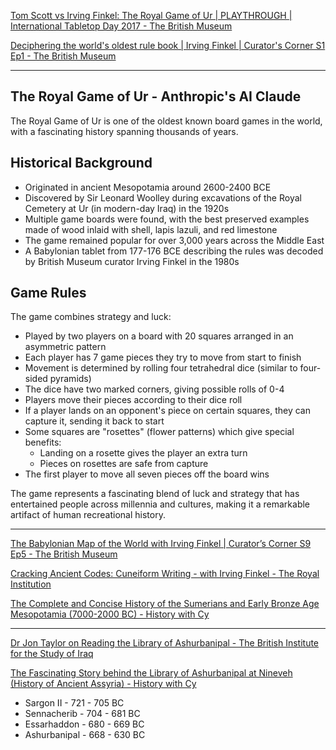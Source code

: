 [Tom Scott vs Irving Finkel: The Royal Game of Ur | PLAYTHROUGH | International Tabletop Day 2017 - The British Museum](https://youtu.be/WZskjLq040I?si=YbxKlbCSkFc2v29R)

[Deciphering the world's oldest rule book | Irving Finkel | Curator's Corner S1 Ep1 - The British Museum](https://youtu.be/wHjznvH54Cw?si=fz9CxULPjO4dOCHJ)

- - - -

## The Royal Game of Ur - Anthropic's AI Claude

The Royal Game of Ur is one of the oldest known board games in the world, with a fascinating history spanning thousands of years.

## Historical Background
- Originated in ancient Mesopotamia around 2600-2400 BCE
- Discovered by Sir Leonard Woolley during excavations of the Royal Cemetery at Ur (in modern-day Iraq) in the 1920s
- Multiple game boards were found, with the best preserved examples made of wood inlaid with shell, lapis lazuli, and red limestone
- The game remained popular for over 3,000 years across the Middle East
- A Babylonian tablet from 177-176 BCE describing the rules was decoded by British Museum curator Irving Finkel in the 1980s

## Game Rules
The game combines strategy and luck:

- Played by two players on a board with 20 squares arranged in an asymmetric pattern
- Each player has 7 game pieces they try to move from start to finish
- Movement is determined by rolling four tetrahedral dice (similar to four-sided pyramids)
- The dice have two marked corners, giving possible rolls of 0-4
- Players move their pieces according to their dice roll
- If a player lands on an opponent's piece on certain squares, they can capture it, sending it back to start
- Some squares are "rosettes" (flower patterns) which give special benefits:
  - Landing on a rosette gives the player an extra turn
  - Pieces on rosettes are safe from capture
- The first player to move all seven pieces off the board wins

The game represents a fascinating blend of luck and strategy that has entertained people across millennia and cultures, making it a remarkable artifact of human recreational history.

- - - - 

[The Babylonian Map of the World with Irving Finkel | Curator’s Corner S9 Ep5 - The British Museum](https://youtu.be/LUxFzh8r384?si=fP_foXR4zk71sd7e)

[Cracking Ancient Codes: Cuneiform Writing - with Irving Finkel - The Royal Institution](https://youtu.be/PfYYraMgiBA?si=UfEUPJI1GkIZiaRQ)

[The Complete and Concise History of the Sumerians and Early Bronze Age Mesopotamia (7000-2000 BC) - History with Cy](https://youtu.be/szFjxmY7jQA?si=YH8_W0lWBNPS-gWM)

- - - -

[Dr Jon Taylor on Reading the Library of Ashurbanipal - The British Institute for the Study of Iraq](https://youtu.be/IfCVMzm1rfc?si=_NuWSll3y-SBmAEu)

[The Fascinating Story behind the Library of Ashurbanipal at Nineveh (History of Ancient Assyria) - History with Cy](https://youtu.be/xfNCc5kPX5o?si=-MOrC870GDAyUOex)
* Sargon II - 721 - 705 BC
* Sennacherib - 704 - 681 BC
* Essarhaddon - 680 - 669 BC
* Ashurbanipal - 668 - 630 BC

